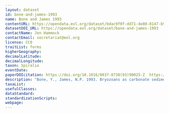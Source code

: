 ```yaml
---
layout: dataset
id: bone-and-james-1993
name: Bone and James 1993
contentURL: https://opendata.eol.org/dataset/bdac9f0f-dd71-4e80-8147-b99549fbca67/resource/7303a11f-bc6b-42bf-85fc-1d1df7b2f1f6/download/archive.zip
datasetDOI_URL: https://opendata.eol.org/dataset/bone-and-james-1993
contactName: Jen Hammock
contactEmail: secretariat@eol.org
license: CC0
traitList: forms
higherGeography:
decimalLatitude:
decimalLongitude:
taxon: Spiralia
eventDate:
paperDOIcitation: https://doi.org/10.1016/0037-0738(93)90025-Z	https://doi.org/10.1016/0037-0738(93)90025-Z
description: "Bone, Y., James, N.P. 1993. Bryozoans as carbonate sediment producers on the cool-water Lacepede Shelf, southern Australia. Sedimentary Geology, 86(3,Aei4):247-271. https://doi.org/10.1016/0037-0738(93)90025-Z	https://doi.org/10.1016/0037-0738(93)90025-Z"
taxaList: 
usefulClasses:
dataStandard:
standardizationScripts:
webpage:
---
```


